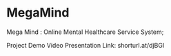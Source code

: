 # MegaMind
Mega Mind : Online Mental Healthcare Service System;

Project Demo Video Presentation Link: shorturl.at/djBGI
